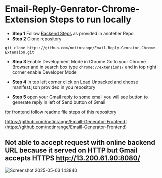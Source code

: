 
# Email-Reply-Genrator-Chrome-Extension Steps to run locally

- **Step 1** Follow [Backend Steps](https://github.com/notinrange/Email-Generator-Backend) as provided in anoteher Repo
- **Step 2** Clone repository
```
git clone https://github.com/notinrange/Email-Reply-Genrator-Chrome-Extension.git
```

- **Step 3** Enable Development Mode in Chrome
 Go to your Chrome Browser and in search box type ```chrome://extensions/``` and in top right corner enable Developer Mode


 - **Step 4** In top left corner click on Load Unpacked and choose manifest.json provided in you repository

 - **Step 5** open your Gmail reply to some email you will see button to generate reply in left of Send button of Gmail 



for frontend follow readme file steps of this repository

[https://github.com/notinrange/Emaill-Generator-Frontend](https://github.com/notinrange/Emaill-Generator-Frontend)


## Not able to accept request with online backend URL  because it served on HTTP but Gmail accepts HTTPS http://13.200.61.90:8080/


![Screenshot 2025-05-03 143840](https://github.com/user-attachments/assets/e5d0f0f8-63d0-4965-811b-494cf40498fb)
